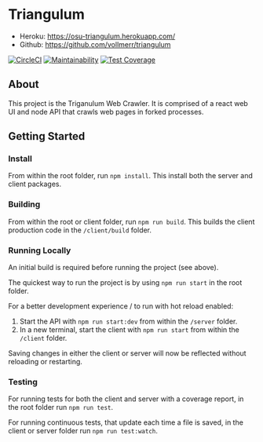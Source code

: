 # Triangulum
- Heroku: https://osu-triangulum.herokuapp.com/
- Github: https://github.com/vollmerr/triangulum

[![CircleCI](https://circleci.com/gh/vollmerr/triangulum/tree/master.svg?style=svg)](https://circleci.com/gh/vollmerr/triangulum/tree/master)
[![Maintainability](https://api.codeclimate.com/v1/badges/bbb4e414926034545da2/maintainability)](https://codeclimate.com/github/vollmerr/triangulum/maintainability)
[![Test Coverage](https://api.codeclimate.com/v1/badges/bbb4e414926034545da2/test_coverage)](https://codeclimate.com/github/vollmerr/triangulum/test_coverage)

## About
This project is the Triganulum Web Crawler. It is comprised of a react web UI and node API that crawls web pages in forked processes.

## Getting Started
### Install
From within the root folder, run `npm install`. This install both the server and client packages.

### Building
From within the root or client folder, run `npm run build`. This builds the client production code in the `/client/build` folder.

### Running Locally
An initial build is required before running the project (see above).

The quickest way to run the project is by using `npm run start` in the root folder.

For a better development experience / to run with hot reload enabled:

1. Start the API with `npm run start:dev` from within the `/server` folder.
2. In a new terminal, start the client with `npm run start` from within the `/client` folder.

Saving changes in either the client or server will now be reflected without reloading or restarting.

### Testing
For running tests for both the client and server with a coverage report, in the root folder run `npm run test`.

For running continuous tests, that update each time a file is saved, in the client or server folder run `npm run test:watch`.
